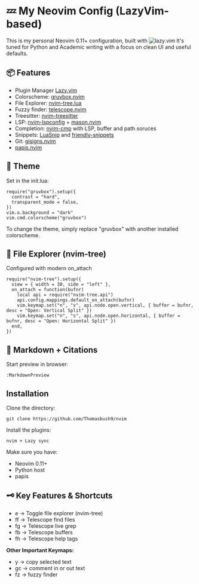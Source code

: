 # 💤 My Neovim Config (LazyVim-based)

This is my personal Neovim 0.11+ configuration, built with ![lazy.vim](https://github.com/folke/lazy.nvim)
It's tuned for Python and Academic writing with a focus on clean UI and useful defaults.

## 📦 Features

- Plugin Manager [Lazy.vim](https://github.com/folke/lazy.nvim)
- Colorscheme: [gruvbox.nvim](https://github.com/ellisonleao/gruvbox.nvim)
- File Explorer: [nvim-tree.lua](https://github.com/nvim-tree/nvim-tree.lua)
- Fuzzy finder: [telescope.nvim](https://github.com/nvim-telescope/telescope.nvim)
- Treesitter: [nvim-treesitter](https://github.com/nvim-treesitter/nvim-treesitter)
- LSP: [nvim-lspconfig](https://github.com/neovim/nvim-lspconfig) + [mason.nvim](https://github.com/williamboman/mason.nvim)
- Completion: [nvim-cmp](https://github.com/hrsh7th/nvim-cmp) with LSP, buffer and path soruces
- Snippets: [LuaSnip](https://github.com/L3MON4D3/LuaSnip) and [friendly-snippets](https://github.com/rafamadriz/friendly-snippets)
- Git: [gisigns.nvim](https://github.com/lewis6991/gitsigns.nvim)
- [papis.nvim](https://github.com/jghauser/papis.nvim)



## 🎨 Theme

Set in the init.lua:

```{lua}
require("gruvbox").setup({
  contrast = "hard",
  transparent_mode = false,
})
vim.o.background = "dark"
vim.cmd.colorscheme("gruvbox")
```

To change the theme, simply replace "gruvbox" with another installed colorscheme.

## 📂 File Explorer (nvim-tree)

Configured with modern on_attach

```{lua}
require("nvim-tree").setup({
  view = { width = 30, side = "left" },
  on_attach = function(bufnr)
    local api = require("nvim-tree.api")
    api.config.mappings.default_on_attach(bufnr)
    vim.keymap.set("n", "v", api.node.open.vertical, { buffer = bufnr, desc = "Open: Vertical Split" })
    vim.keymap.set("n", "s", api.node.open.horizontal, { buffer = bufnr, desc = "Open: Horizontal Split" })
  end,
})
```

## 📖 Markdown + Citations

Start preview in browser:

```{nvim}
:MarkdownPreview
```

## Installation

Clone the directory:

```{bash}
git clone https://github.com/Thomasbush9/nvim
```

Install the plugins:

```{bash}
nvim + Lazy sync
```

Make sure you have:
- Neovim 0.11+
- Python host
- papis

## 🗝️ Key Features & Shortcuts

- <leader>e → Toggle file explorer (nvim-tree)
- <leader>ff → Telescope find files
- <leader>fg → Telescope live grep
- <leader>fb → Telescope buffers
- <leader>fh → Telescope help tags

**Other Important Keymaps:**

- <leader>y -> copy selected text
- <leader>gc -> comment in or out text
- <leader>fz -> fuzzy finder

